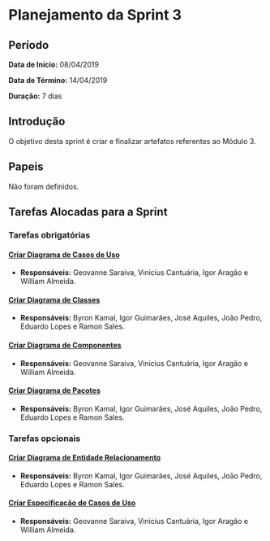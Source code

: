 # Planejamento da Sprint 3

## Período
**Data de Início:** 08/04/2019

**Data de Término:** 14/04/2019

**Duração:** 7 dias

## Introdução
O objetivo desta sprint é criar e finalizar artefatos referentes ao Módulo 3.

## Papeis
Não foram definidos.

## Tarefas Alocadas para a Sprint
### Tarefas obrigatórias
#### [Criar Diagrama de Casos de Uso](https://github.com/ads-unbind/unbind/issues/14)
* **Responsáveis:** Geovanne Saraiva, Vinicius Cantuária, Igor Aragão e William Almeida.
#### [Criar Diagrama de Classes](https://github.com/ads-unbind/unbind/issues/43)
* **Responsáveis:** Byron Kamal, Igor Guimarães, José Aquiles, João Pedro, Eduardo Lopes e Ramon Sales.
#### [Criar Diagrama de Componentes](https://github.com/ads-unbind/unbind/issues/45)
* **Responsáveis:** Geovanne Saraiva, Vinicius Cantuária, Igor Aragão e William Almeida.
#### [Criar Diagrama de Pacotes](https://github.com/ads-unbind/unbind/issues/46)
* **Responsáveis:** Byron Kamal, Igor Guimarães, José Aquiles, João Pedro, Eduardo Lopes e Ramon Sales.

### Tarefas opcionais
#### [Criar Diagrama de Entidade Relacionamento](https://github.com/ads-unbind/unbind/issues/47)
* **Responsáveis:** Byron Kamal, Igor Guimarães, José Aquiles, João Pedro, Eduardo Lopes e Ramon Sales.
#### [Criar Especificação de Casos de Uso](https://github.com/ads-unbind/unbind/issues/48)
* **Responsáveis:** Geovanne Saraiva, Vinicius Cantuária, Igor Aragão e William Almeida.
